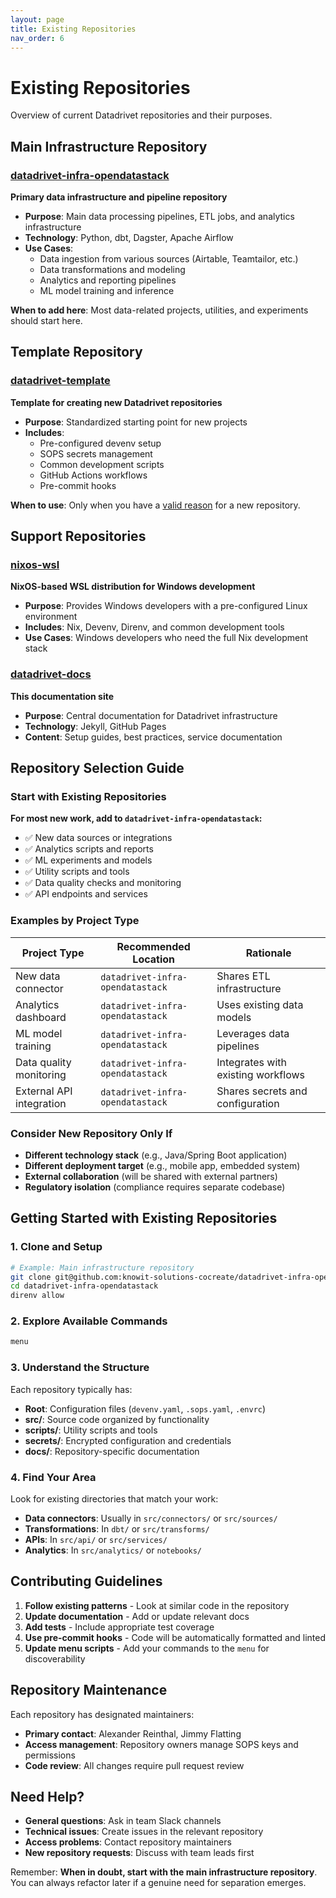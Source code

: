 ```yaml
---
layout: page
title: Existing Repositories
nav_order: 6
---
```


# Existing Repositories

Overview of current Datadrivet repositories and their purposes.

## Main Infrastructure Repository

### [datadrivet-infra-opendatastack](https://github.com/knowit-solutions-cocreate/datadrivet-infra-opendatastack)
**Primary data infrastructure and pipeline repository**

- **Purpose**: Main data processing pipelines, ETL jobs, and analytics infrastructure
- **Technology**: Python, dbt, Dagster, Apache Airflow
- **Use Cases**:
  - Data ingestion from various sources (Airtable, Teamtailor, etc.)
  - Data transformations and modeling
  - Analytics and reporting pipelines
  - ML model training and inference

**When to add here**: Most data-related projects, utilities, and experiments should start here.

## Template Repository

### [datadrivet-template](https://github.com/knowit-solutions-cocreate/datadrivet-template)
**Template for creating new Datadrivet repositories**

- **Purpose**: Standardized starting point for new projects
- **Includes**: 
  - Pre-configured devenv setup
  - SOPS secrets management
  - Common development scripts
  - GitHub Actions workflows
  - Pre-commit hooks

**When to use**: Only when you have a [valid reason](setting-up-repository.html#step-2-valid-reasons-for-a-new-repository) for a new repository.

## Support Repositories

### [nixos-wsl](https://github.com/knowit-solutions-cocreate/nixos-wsl)
**NixOS-based WSL distribution for Windows development**

- **Purpose**: Provides Windows developers with a pre-configured Linux environment
- **Includes**: Nix, Devenv, Direnv, and common development tools
- **Use Cases**: Windows developers who need the full Nix development stack

### [datadrivet-docs](https://github.com/knowit-solutions-cocreate/datadrivet-docs)
**This documentation site**

- **Purpose**: Central documentation for Datadrivet infrastructure
- **Technology**: Jekyll, GitHub Pages
- **Content**: Setup guides, best practices, service documentation

## Repository Selection Guide

### Start with Existing Repositories

**For most new work, add to `datadrivet-infra-opendatastack`:**

- ✅ New data sources or integrations
- ✅ Analytics scripts and reports  
- ✅ ML experiments and models
- ✅ Utility scripts and tools
- ✅ Data quality checks and monitoring
- ✅ API endpoints and services

### Examples by Project Type

| Project Type | Recommended Location | Rationale |
|--------------|---------------------|-----------|
| New data connector | `datadrivet-infra-opendatastack` | Shares ETL infrastructure |
| Analytics dashboard | `datadrivet-infra-opendatastack` | Uses existing data models |
| ML model training | `datadrivet-infra-opendatastack` | Leverages data pipelines |
| Data quality monitoring | `datadrivet-infra-opendatastack` | Integrates with existing workflows |
| External API integration | `datadrivet-infra-opendatastack` | Shares secrets and configuration |

### Consider New Repository Only If

- **Different technology stack** (e.g., Java/Spring Boot application)
- **Different deployment target** (e.g., mobile app, embedded system)
- **External collaboration** (will be shared with external partners)
- **Regulatory isolation** (compliance requires separate codebase)

## Getting Started with Existing Repositories

### 1. Clone and Setup

```bash
# Example: Main infrastructure repository
git clone git@github.com:knowit-solutions-cocreate/datadrivet-infra-opendatastack.git
cd datadrivet-infra-opendatastack
direnv allow
```

### 2. Explore Available Commands

```bash
menu
```

### 3. Understand the Structure

Each repository typically has:
- **Root**: Configuration files (`devenv.yaml`, `.sops.yaml`, `.envrc`)
- **src/**: Source code organized by functionality
- **scripts/**: Utility scripts and tools
- **secrets/**: Encrypted configuration and credentials
- **docs/**: Repository-specific documentation

### 4. Find Your Area

Look for existing directories that match your work:
- **Data connectors**: Usually in `src/connectors/` or `src/sources/`
- **Transformations**: In `dbt/` or `src/transforms/`
- **APIs**: In `src/api/` or `src/services/`
- **Analytics**: In `src/analytics/` or `notebooks/`

## Contributing Guidelines

1. **Follow existing patterns** - Look at similar code in the repository
2. **Update documentation** - Add or update relevant docs
3. **Add tests** - Include appropriate test coverage
4. **Use pre-commit hooks** - Code will be automatically formatted and linted
5. **Update menu scripts** - Add your commands to the `menu` for discoverability

## Repository Maintenance

Each repository has designated maintainers:

- **Primary contact**: Alexander Reinthal, Jimmy Flatting
- **Access management**: Repository owners manage SOPS keys and permissions
- **Code review**: All changes require pull request review

## Need Help?

- **General questions**: Ask in team Slack channels
- **Technical issues**: Create issues in the relevant repository
- **Access problems**: Contact repository maintainers
- **New repository requests**: Discuss with team leads first

Remember: **When in doubt, start with the main infrastructure repository**. You can always refactor later if a genuine need for separation emerges.